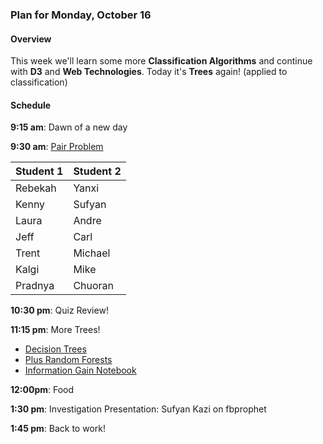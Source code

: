 ### Plan for Monday, October 16

#### Overview
This week we'll learn some more **Classification Algorithms** and continue with **D3** and **Web Technologies**.  Today it's **Trees** again! (applied to classification)

#### Schedule

**9:15 am**: Dawn of a new day

**9:30 am**: [Pair Problem](pair.md)

| Student 1 | Student 2 |
|---|---|
| Rebekah | Yanxi |
| Kenny | Sufyan |
| Laura | Andre |
| Jeff | Carl |
| Trent | Michael |
| Kalgi | Mike |
| Pradnya | Chuoran |

**10:30 pm**: Quiz Review!

**11:15 pm**: More Trees!
- [Decision Trees](Decision_Trees.pdf)
- [Plus Random Forests](Decision_Trees_Random_Forests.pdf)
- [Information Gain Notebook](Classification_Tree_Splitting.ipynb)

**12:00pm**: Food

**1:30 pm**: Investigation Presentation: Sufyan Kazi on fbprophet

**1:45 pm**: Back to work!
